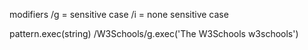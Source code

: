 modifiers
/g = sensitive case
/i = none sensitive case

pattern.exec(string)
/W3Schools/g.exec('The W3Schools w3schools')

